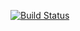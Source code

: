 [![Build Status](https://travis-ci.org/SmallwoodRaine/Travis.svg?branch=master)](https://travis-ci.org/SmallwoodRaine/Travis)